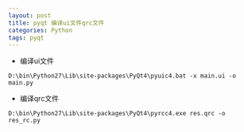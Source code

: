 ```yaml
---
layout: post
title: pyqt 编译ui文件qrc文件
categories: Python
tags: pyqt
---
```


+ 编译ui文件

```
D:\bin\Python27\Lib\site-packages\PyQt4\pyuic4.bat -x main.ui -o main.py
```

+ 编译qrc文件

```
D:\bin\Python27\Lib\site-packages\PyQt4\pyrcc4.exe res.qrc -o res_rc.py
```
